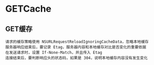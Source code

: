 # GETCache

GET缓存
----------------
    请求的缓存策略使用 NSURLRequestReloadIgnoringCacheData，忽略本地缓存
    服务器响应结束后，要记录 Etag，服务器内容和本地缓存对比是否变化的重要依据
    在发送请求时，设置 If-None-Match，并且传入 Etag
    连接结束后，要判断响应头的状态码，如果是 304，说明本地缓存内容没有发生变化  
